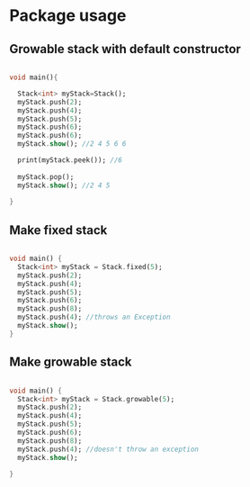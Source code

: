 # Package usage


## Growable stack with default constructor

```dart

void main(){

  Stack<int> myStack=Stack();
  myStack.push(2);
  myStack.push(4);
  myStack.push(5);
  myStack.push(6);
  myStack.push(6);
  myStack.show(); //2 4 5 6 6

  print(myStack.peek()); //6
  
  myStack.pop();
  myStack.show(); //2 4 5
 
}

```

## Make fixed stack

```dart

void main() {
  Stack<int> myStack = Stack.fixed(5);
  myStack.push(2);
  myStack.push(4);
  myStack.push(5);
  myStack.push(6);
  myStack.push(8);
  myStack.push(4); //throws an Exception
  myStack.show(); 
}

```

## Make growable stack

```dart

void main() {
  Stack<int> myStack = Stack.growable(5);
  myStack.push(2);
  myStack.push(4);
  myStack.push(5);
  myStack.push(6);
  myStack.push(8);
  myStack.push(4); //doesn't throw an exception
  myStack.show(); 

}

```